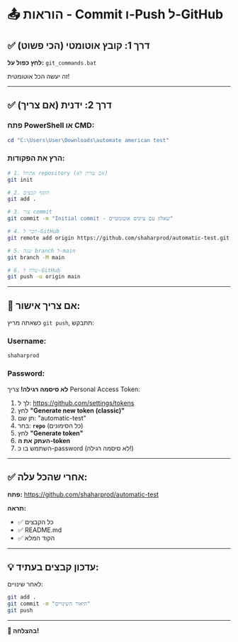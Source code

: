# 📤 הוראות - Commit ו-Push ל-GitHub

## ✅ דרך 1: קובץ אוטומטי (הכי פשוט)

**לחץ כפול על:** `git_commands.bat`

זה יעשה הכל אוטומטית!

---

## ✅ דרך 2: ידנית (אם צריך)

### פתח PowerShell או CMD:
```powershell
cd "C:\Users\User\Downloads\automate american test"
```

### הרץ את הפקודות:

```bash
# 1. אתחל repository (אם עדיין לא)
git init

# 2. הוסף קבצים
git add .

# 3. צור commit
git commit -m "Initial commit - שאלון עם ציונים אוטומטיים"

# 4. חבר ל-GitHub
git remote add origin https://github.com/shaharprod/automatic-test.git

# 5. שנה branch ל-main
git branch -M main

# 6. שלח ל-GitHub
git push -u origin main
```

---

## 🔐 אם צריך אישור:

כשאתה מריץ `git push`, תתבקש:

### Username:
```
shaharprod
```

### Password:
**לא סיסמה רגילה!** צריך Personal Access Token:

1. לך ל: https://github.com/settings/tokens
2. לחץ **"Generate new token (classic)"**
3. תן שם: "automatic-test"
4. בחר: **`repo`** (כל הסימונים)
5. לחץ **"Generate token"**
6. **העתק את ה-token**
7. השתמש בו כ-password (לא סיסמה רגילה!)

---

## ✅ אחרי שהכל עלה:

**פתח:** https://github.com/shaharprod/automatic-test

**תראה:**
- ✅ כל הקבצים
- ✅ README.md
- ✅ הקוד המלא

---

## 💡 עדכון קבצים בעתיד:

לאחר שינויים:
```bash
git add .
git commit -m "תיאור השינויים"
git push
```

---

**🎉 בהצלחה!**

